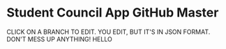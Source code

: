 # Student Council App GitHub Master
CLICK ON A BRANCH TO EDIT. YOU EDIT, BUT IT'S IN JSON FORMAT. DON'T MESS UP ANYTHING!
HELLO
